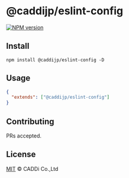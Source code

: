 # @caddijp/eslint-config

[![NPM version](https://badge.fury.io/js/%40caddijp%2Feslint-config.svg)](https://badge.fury.io/js/%40caddijp%2Feslint-config)

## Install

    npm install @caddijp/eslint-config -D

## Usage

```json
{
  "extends": ["@caddijp/eslint-config"]
}
```

## Contributing

PRs accepted.

## License

[MIT](https://github.com/caddijp/frontend/blob/master/LICENSE) © CADDi Co.,Ltd
